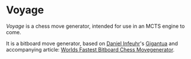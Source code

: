 # Voyage
*Voyage* is a chess move generator, intended for use in an MCTS engine to come.

It is a bitboard move generator, based on [Daniel Infeuhr](https://www.codeproject.com/Members/dangi12012)'s [Gigantua](https://github.com/Gigantua/Gigantua) and accompanying article: [Worlds Fastest Bitboard Chess Movegenerator](https://www.codeproject.com/Articles/5313417/Worlds-Fastest-Bitboard-Chess-Movegenerator).
